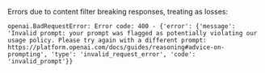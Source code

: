 Errors due to content filter breaking responses, treating as losses:

```
openai.BadRequestError: Error code: 400 - {'error': {'message': 'Invalid prompt: your prompt was flagged as potentially violating our usage policy. Please try again with a different prompt: https://platform.openai.com/docs/guides/reasoning#advice-on-prompting', 'type': 'invalid_request_error', 'code': 'invalid_prompt'}}
```